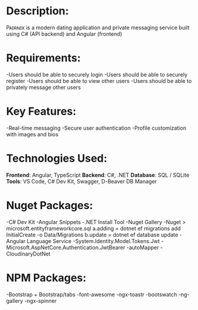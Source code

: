 # Description:
Pᴀɪʀɴɪx is a modern dating application and private messaging service built using C# (API backend) and Angular (frontend)

# Requirements:
-Users should be able to securely login
-Users should be able to securely register
-Users should be able to view other users
-Users should be able to privately message other users

# Key Features:
-Real-time messaging
-Secure user authentication
-Profile customization with images and bios

# Technologies Used:
**Frontend**: Angular, TypeScript
**Backend**: C#, .NET
**Database**: SQL / SQLite
**Tools**: VS Code, C# Dev Kit, Swagger, D-Beaver DB Manager

# Nuget Packages:
-C# Dev Kit
-Angular Snippets
-.NET Install Tool
-Nuget Gallery
-Nuget > microsoft.entityframeworkcore.sql
    a.adding = dotnet ef migrations add InitialCreate -o Data/Migrations
    b.update = dotnet ef database update
-Angular Language Service
-System.Identity.Model.Tokens.Jwt
-Microsoft.AspNetCore.Authentication.JwtBearer
-autoMapper 
-CloudinaryDotNet

# NPM Packages:
-Bootstrap + Bootstrap/tabs
-font-awesome
-ngx-toastr
-bootswatch
-ng-gallery
-ngx-spinner

